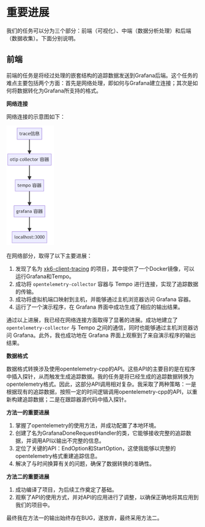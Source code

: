 # 重要进展



我们的任务可以分为三个部分：前端（可视化）、中端（数据分析处理）和后端（数据收集）。下面分别说明。

## 前端

前端的任务是将经过处理的嵌套结构的追踪数据发送到Grafana后端。这个任务的难点主要包括两个方面：首先是网络处理，即如何与Grafana建立连接；其次是如何将数据转化为Grafana所支持的格式。

**网络连接**

网络连接的示意图如下：

<img src="../gallery/tracenetwork.png" alt="image-20230815160256184 " style="zoom:40%;" />

在网络部分，取得了以下主要进展：

1. 发现了名为 [xk6-client-tracing](https://github.com/grafana/xk6-client-tracing) 的项目，其中提供了一个Docker镜像，可以运行Grafana和Tempo。
2. 成功将 `opentelemetry-collector` 容器与 Tempo 进行连接，实现了追踪数据的传输。
3. 成功将虚拟机端口映射到主机，并能够通过主机浏览器访问 Grafana 容器。
4. 运行了一个演示程序，在 Grafana 界面中成功生成了相应的输出结果。

通过以上进展，我已经在网络连接方面取得了显著的进展。成功地建立了 `opentelemetry-collector` 与 Tempo 之间的通信，同时也能够通过主机浏览器访问 Grafana。此外，我也成功地在 Grafana 界面上观察到了来自演示程序的输出结果。



**数据格式**

数据格式转换涉及使用opentelemetry-cpp的API。这些API的主要目的是在程序中插入探针，从而触发生成追踪数据。我的任务是将已经生成的追踪数据转换为opentelemetry格式。因此，这部分API调用相对复杂。我采取了两种策略：一是根据现有的追踪数据，按照一定的时间逻辑调用opentelemetry-cpp的API，以重新构建追踪数据；二是在跟踪器源代码中插入探针。

**方法一的重要进展**

1. 掌握了opentelemetry的使用方法，并成功配置了本地环境。
2. 创建了名为GrafanaDoneRequestHandler的类，它能够接收完整的追踪数据，并调用API以输出不完整的信息。
3. 定位了关键的API：EndOption和StartOption，这使我能够以完整的opentelemetry格式重建追踪信息。
4. 解决了与时间换算有关的问题，确保了数据转换的准确性。

**方法二的重要进展**

1. 成功编译了项目，为后续工作奠定了基础。
2. 观察了API的使用方式，并对API的应用进行了调整，以确保正确地将其应用到我们的项目中。

最终我在方法一的输出始终存在BUG，遂放弃，最终采用方法二。

